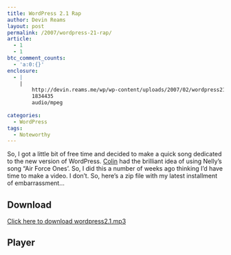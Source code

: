 ```yaml
---
title: WordPress 2.1 Rap
author: Devin Reams
layout: post
permalink: /2007/wordpress-21-rap/
article:
  - 1
  - 1
btc_comment_counts:
  - 'a:0:{}'
enclosure:
  - |
    |
        http://devin.reams.me/wp/wp-content/uploads/2007/02/wordpress21.mp3
        1834435
        audio/mpeg
        
categories:
  - WordPress
tags:
  - Noteworthy
---
```

So, I got a little bit of free time and decided to make a quick song dedicated to the new version of WordPress. [Colin][1] had the brilliant idea of using Nelly&#8217;s song &#8220;Air Force Ones&#8217;. So, I did this a number of weeks ago thinking I&#8217;d have time to make a video. I don&#8217;t. So, here&#8217;s a zip file with my latest installment of embarrassment&#8230;

## Download

<p class="alert">
  <a href="http://devin.reams.me/wp/wp-content/uploads/2007/02/wordpress21.mp3">Click here to download wordpress2.1.mp3</a>
</p>

## Player

<!--[if lt IE 9]><![endif]--><audio class="wp-audio-shortcode" id="audio-353-1" preload="none" style="width: 100%; visibility: hidden;" controls="controls"><source type="audio/mpeg" src="http://devin.reams.me/wp/wp-content/uploads/2007/02/wordpress21.mp3?_=1" />

<http://devin.reams.me/wp/wp-content/uploads/2007/02/wordpress21.mp3></audio> 
## Lyrics

(To the song: &#8220;Air Force Ones&#8221; by Nelly)

I said give me WordPress  
&#8217;cause I need WordPress  
So I could get upgradin&#8217; version 2.1  
Upgradin&#8217; to version 2.1

I liked the old one, stable and quickest that they could make it  
But now with AJAX, tabs, and so much new stuff I could rake it  
You can export so just in your chair and shake it  
Ella is the new shit, there aint no way to fake it

You throw in privacy options and you and you never get a ping  
Sittin on auto save means I&#8217;ll never a lose a thing  
The brand new login screen is so fresh and so clean  
Uploading is so simple we should be paying some green  
But Matt would never allow automattic it, aint mean  
But if he did I would because you know I&#8217;m so keen

You think it slow man  
Domas cleaned a ton man  
Don&#8217;t need a new spam plugin they&#8217;ve got one man  
just go download the zip file and test it out some man  
I promise and swear that it&#8217;ll disappoint you none man

I said give me WordPress  
cause I need WordPress  
So I could get upgradin version 2.1  
Upgrading to version 2.1

Confused? [Read about the cool new changes at WordPress.org][2].

## Enjoy

Happy Saturday. I need a new hobby.

 [1]: http://cdevroe.com/
 [2]: http://wordpress.org/development/2007/01/ella-21/